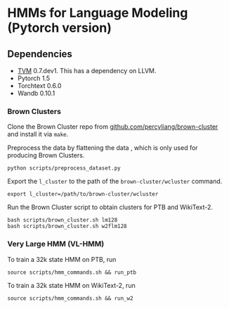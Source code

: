 # HMMs for Language Modeling (Pytorch version)

## Dependencies
* [TVM](https://tvm.apache.org/docs/install/from_source.html#developers-get-source-from-github) 0.7.dev1. This has a dependency on LLVM.
* Pytorch 1.5
* Torchtext 0.6.0
* Wandb 0.10.1

### Brown Clusters
Clone the Brown Cluster repo from
[github.com/percyliang/brown-cluster](https://github.com/percyliang/brown-cluster)
and install it via `make`.

Preprocess the data by flattening the data , which is only used for producing Brown Clusters.
```
python scripts/preprocess_dataset.py
```

Export the `l_cluster` to the path of the `brown-cluster/wcluster` command.
```
export l_cluster=/path/to/brown-cluster/wcluster
```

Run the Brown Cluster script to obtain clusters for PTB and WikiText-2.
```
bash scripts/brown_cluster.sh lm128
bash scripts/brown_cluster.sh w2flm128
```

### Very Large HMM (VL-HMM)

To train a 32k state HMM on PTB, run
```
source scripts/hmm_commands.sh && run_ptb
```

To train a 32k state HMM on WikiText-2, run
```
source scripts/hmm_commands.sh && run_w2
```


